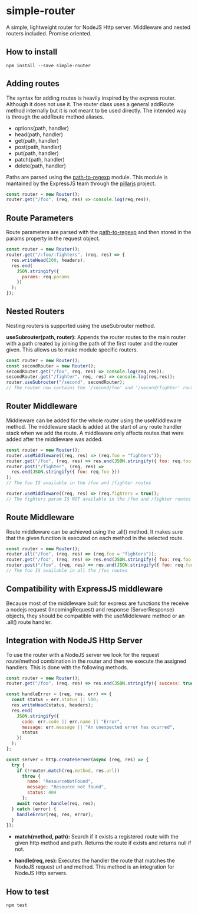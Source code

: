 # simple-router

A simple, lightweight router for NodeJS Http server. Middleware and nested routers included. Promise oriented.

## **How to install**

```shell
npm install --save simple-router
```

## **Adding routes**

The syntax for adding routes is heavily inspired by the express router. Although it does not use it. The router class uses a general addRoute method internally but it is not meant to be used directly. The intended way is through the addRoute method aliases.

- options(path, handler)
- head(path, handler)
- get(path, handler)
- post(path, handler)
- put(path, handler)
- patch(path, handler)
- delete(path, handler)

Paths are parsed using the [path-to-regexp](https://github.com/pillarjs/path-to-regexp) module. This module is mantained by the ExpressJS team through the [pillarjs](https://github.com/pillarjs/) project.

```javascript
const router = new Router();
router.get("/foo", (req, res) => console.log(req,res));
```

## **Route Parameters**

Route parameters are parsed with the [path-to-regexp](https://github.com/pillarjs/path-to-regexp) and then stored in the params property in the request object.

```javascript
const router = new Router();
router.get("/:foo/:fighters", (req, res) => {
  res.writeHead(200, headers);
  res.end(
    JSON.stringify({
      params: req.params
    })
  );
});
```

## **Nested Routers**

Nesting routers is supported using the useSubrouter method.

**useSubrouter(path, router):** Appends the router routes to the main router with a path created by joining the path of the first router and the router given. This allows us to make module specific routers.

```javascript
const router = new Router();
const secondRouter = new Router();
secondRouter.get("/foo", req, res) => console.log(req,res));
secondRouter.get("/fighter", req, res) => console.log(req,res));
router.useSubrouter("/second", secondRouter);
// The router now contains the '/second/foo' and '/second/fighter' routes
```

## **Router Middleware**

Middleware can be added for the whole router using the useMiddleware method. The middleware stack is added at the start of any route handler stack when we add the route. A middleware only affects routes that were added after the middleware was added.

```javascript
const router = new Router();
router.useMiddleware((req, res) => (req.foo = "fighters"));
router.get("/foo", (req, res) => res.end(JSON.stringify({ foo: req.foo })));
router.post("/fighter", (req, res) =>
  res.end(JSON.stringify({ foo: req.foo }))
);
// The foo IS available in the /foo and /fighter routes

router.useMiddleware((req, res) => (req.fighters = true));
// The fighters param IS NOT available in the /foo and /fighter routes
```

## **Route Middleware**

Route middleware can be achieved using the .all() method. It makes sure that the given function is executed on each method in the selected route.

```javascript
const router = new Router();
router.all("/foo", (req, res) => (req.foo = "fighters"));
router.get("/foo", (req, res) => res.end(JSON.stringify({ foo: req.foo })));
router.post("/foo", (req, res) => res.end(JSON.stringify({ foo: req.foo })));
// The foo IS available in all the /foo routes
```

## **Compatibility with ExpressJS middleware**

Because most of the middleware built for express are functions the receive a nodejs request (IncomingRequest) and response (ServerResponse) objects, they should be compatible with the useMiddleware method or an .all() route handler.

## **Integration with NodeJS Http Server**

To use the router with a NodeJS server we look for the request route/method combination in the router and then we execute the assigned handlers. This is done with the following methods.

```javascript
const router = new Router();
router.get("/foo", (req, res) => res.end(JSON.stringify({ success: true })));

const handleError = (req, res, err) => {
  const status = err.status || 500;
  res.writeHead(status, headers);
  res.end(
    JSON.stringify({
      code: err.code || err.name || "Error",
      message: err.message || "An unexpected error has ocurred",
      status
    })
  );
};

const server = http.createServer(async (req, res) => {
  try {
    if (!router.match(req.method, res.url))
      throw {
        name: "ResourceNotFound",
        message: "Resource not found",
        status: 404
      };
    await router.handle(req, res);
  } catch (error) {
    handleError(req, res, error);
  }
});
```

- **match(method, path):** Search if it exists a registered route with the given http method and path. Returns the route if exists and returns null if not.

- **handle(req, res):** Executes the handler the route that matches the NodeJS request url and method. This method is an integration for NodeJS Http servers.

## **How to test**

```shell
npm test
```
